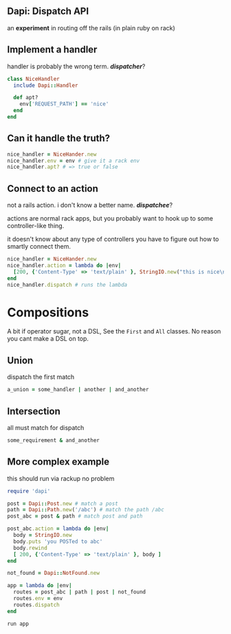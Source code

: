 ## Dapi: Dispatch API

an **experiment** in routing off the rails (in plain ruby on rack)

## Implement a handler

handler is probably the wrong term. ***dispatcher***?

```ruby
class NiceHandler
  include Dapi::Handler

  def apt?
    env['REQUEST_PATH'] == 'nice'
  end
end
```

## Can it handle the truth?

```ruby
nice_handler = NiceHander.new
nice_handler.env = env # give it a rack env
nice_handler.apt? # => true or false
```

## Connect to an action

not a rails action. i don't know a better name. ***dispatchee***?

actions are normal rack apps, but you probably want to hook up to some
controller-like thing.

it doesn't know about any type of controllers you have to figure out how to
smartly connect them.

```ruby
nice_handler = NiceHander.new
nice_handler.action = lambda do |env|
  [200, {'Content-Type' => 'text/plain' }, StringIO.new("this is nice\n") ]
end
nice_handler.dispatch # runs the lambda
```

# Compositions

A bit if operator sugar, not a DSL, See the `First` and `All` classes.
No reason you cant make a DSL on top.

## Union

dispatch the first match

```ruby
a_union = some_handler | another | and_another

```

## Intersection

all must match for dispatch

```ruby
some_requirement & and_another
```

## More complex example

this should run via rackup no problem

```ruby
require 'dapi'

post = Dapi::Post.new # match a post
path = Dapi::Path.new('/abc') # match the path /abc
post_abc = post & path # match post and path

post_abc.action = lambda do |env|
  body = StringIO.new
  body.puts 'you POSTed to abc'
  body.rewind
  [ 200, {'Content-Type' => 'text/plain' }, body ]
end

not_found = Dapi::NotFound.new

app = lambda do |env|
  routes = post_abc | path | post | not_found
  routes.env = env
  routes.dispatch
end

run app
```
